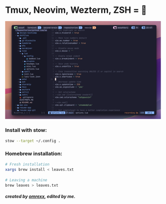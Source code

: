 # Tmux, Neovim, Wezterm, ZSH = 🚀



![terminal-preview](https://raw.githubusercontent.com/assafdori/dotfiles/main/preview.png)



### Install with stow:
```bash
stow --target ~/.config .
```

### Homebrew installation:
```bash
# Fresh installation
xargs brew install < leaves.txt

# Leaving a machine
brew leaves > leaves.txt

```

##### created by [omrexx](https://github.com/omrexx/dotfiles), edited by me.

